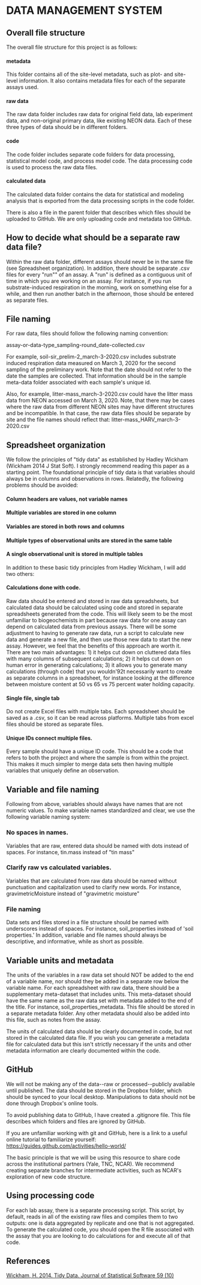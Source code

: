 # DATA MANAGEMENT SYSTEM

## Overall file structure
The overall file structure for this project is as follows:

#### metadata
This folder contains all of the site-level metadata, such as plot- and site-level information. It also contains metadata files for each of the separate assays used.

#### raw data
The raw data folder includes raw data for original field data, lab experiment data, and non-original primary data, like existing NEON data. Each of these three types of data should be in different folders.

#### code
The code folder includes separate code folders for data processing, statistical model code, and process model code. The data processing code is used to process the raw data files.

#### calculated data
The calculated data folder contains the data for statistical and modeling analysis that is exported from the data processing scripts in the code folder.

There is also a file in the parent folder that describes which files should be uploaded to GitHub. We are only uploading code and metadata too GitHub.

## How to decide what should be a separate raw data file?
Within the raw data folder, different assays should never be in the same file (see Spreadsheet organization). In addition, there should be separate .csv files for every "run"" of an assay. A "run" is defined as a contiguous unit of time in which you are working on an assay. For instance, if you run substrate-induced respiration in the morning, work on something else for a while, and then run another batch in the afternoon, those should be entered as separate files.

## File naming
For raw data, files should follow the following naming convention:

assay-or-data-type_sampling-round_date-collected.csv

For example, soil-sir_prelim-2_march-3-2020.csv includes substrate induced respiration data measured on March 3, 2020 for the second sampling of the preliminary work. Note that the date should not refer to the date the samples are collected. That information should be in the sample meta-data folder associated with each sample's unique id.

Also, for example, litter-mass_march-3-2020.csv could have the litter mass data from NEON accessed on March 3, 2020. Note, that there may be cases where the raw data from different NEON sites may have different structures and be incompatible. In that case, the raw data files should be separate by site and the file names should reflect that: litter-mass_HARV_march-3-2020.csv

## Spreadsheet organization
We follow the principles of "tidy data" as established by Hadley Wickham (Wickham 2014 J Stat Soft). I strongly recommend reading this paper as a starting point. The foundational principle of tidy data is that variables should always be in columns and observations in rows. Relatedly, the following problems should be avoided:

#### Column headers are values, not variable names
#### Multiple variables are stored in one column
#### Variables are stored in both rows and columns
#### Multiple types of observational units are stored in the same table
#### A single observational unit is stored in multiple tables

In addition to these basic tidy principles from Hadley Wickham, I will add two others:

#### Calculations done with code.
Raw data should be entered and stored in raw data spreadsheets, but calculated data should be calculated using code and stored in separate spreadsheets generated from the code. This will likely seem to be the most unfamiliar to biogeochemists in part because raw data for one assay can depend on calculated data from previous assays. There will be some adjustment to having to generate raw data, run a script to calculate new data and generate a new file, and then use those new data to start the new assay. However, we feel that the benefits of this approach are worth it. There are two main advantages: 1) it helps cut down on cluttered data files with many columns of subsequent calculations; 2) it helps cut down on human error in generating calculations; 3) it allows you to generate many calculations (through code) that you wouldn\'92t necessarily want to create as separate columns in a spreadsheet, for instance looking at the difference between moisture content at 50 vs 65 vs 75 percent water holding capacity.

#### Single file, single tab
Do not create Excel files with multiple tabs. Each spreadsheet should be saved as a .csv, so it can be read across platforms. Multiple tabs from excel files should be stored as separate files.

#### Unique IDs connect multiple files.
Every sample should have a unique ID code. This should be a code that refers to both the project and where the sample is from within the project. This makes it much simpler to merge data sets then having multiple variables that uniquely define an observation.

## Variable and file naming
Following from above, variables should always have names that are not numeric values. To make variable names standardized and clear, we use the following variable naming system:

### No spaces in names.
Variables that are raw, entered data should be named with dots instead of spaces. For instance, tin.mass instead of "tin mass"

### Clarify raw vs calculated variables.
Variables that are calculated from raw data should be named without punctuation and capitalization used to clarify new words. For instance, gravimetricMoisture instead of "gravimetric moisture"

### File naming
Data sets and files stored in a file structure should be named with underscores instead of spaces. For instance, soil_properties instead of 'soil properties.' In addition, variable and file names should always be descriptive, and informative, while as short as possible.

## Variable units and metadata
The units of the variables in a raw data set should NOT be added to the end of a variable name, nor should they be added in a separate row below the variable name. For each spreadsheet with raw data, there should be a supplementary meta-dataset that includes units. This meta-dataset should have the same name as the raw data set with metadata added to the end of the title. For instance, soil_properties_metadata. This file should be stored in a separate metadata folder. Any other metadata should also be added into this file, such as notes from the assay.

The units of calculated data should be clearly documented in code, but not stored in the calculated data file. If you wish you can generate a metadata file for calculated data but this isn't strictly necessary if the units and other metadata information are clearly documented within the code.

## GitHub
We will not be making any of the data--raw or processed--publicly available until published. The data should be stored in the Dropbox folder, which should be synced to your local desktop. Manipulations to data should not be done through Dropbox's online tools.

To avoid publishing data to GitHub, I have created a .gitignore file. This file describes which folders and files are ignored by GitHub.

If you are unfamiliar working with git and GitHub, here is a link to a useful online tutorial to familiarize yourself: https://guides.github.com/activities/hello-world/

The basic principle is that we will be using this resource to share code across the institutional partners (Yale, TNC, NCAR). We recommend creating separate branches for intermediate activities, such as NCAR's exploration of new code structure.

## Using processing code
For each lab assay, there is a separate processing script. This script, by default, reads in all of the existing raw files and compiles them to two outputs: one is data aggregated by replicate and one that is not aggregated. To generate the calculated code, you should open the R file associated with the assay that you are looking to do calculations for and execute all of that code.

## References
[Wickham, H. 2014. Tidy Data. Journal of Statistical Software 59 (10)](https://www.jstatsoft.org/article/view/v059i10)
